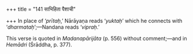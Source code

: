 +++
title = "141 साभिहिता पैशाची"

+++
In place of ‘*prītaḥ*,’ Nārāyaṇa reads ‘*yuktaḥ*’ which he connects with
‘*dharmataḥ*’;—Nandana reads ‘*vipraḥ*.’

This verse is quoted in *Madanapārijāta* (p. 556) without comment;—and
in *Hemādri* (Śrāddha, p. 377).


